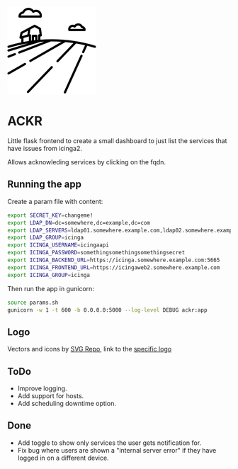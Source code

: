 ![ackr, logo](ackr/static/images/logo.png)
# ACKR

Little flask frontend to create a small dashboard to just list the services that have issues from icinga2.

Allows acknowleding services by clicking on the fqdn.

## Running the app

Create a param file with content:
```bash
export SECRET_KEY=changeme!
export LDAP_DN=dc=somewhere,dc=example,dc=com
export LDAP_SERVERS=ldap01.somewhere.example.com,ldap02.somewhere.example.com
export LDAP_GROUP=icinga
export ICINGA_USERNAME=icingaapi
export ICINGA_PASSWORD=somethingsomethingsomethingsecret
export ICINGA_BACKEND_URL=https://icinga.somewhere.example.com:5665
export ICINGA_FRONTEND_URL=https://icingaweb2.somewhere.example.com
export ICINGA_GROUP=icinga
```

Then run the app in gunicorn:
```bash
source params.sh
gunicorn -w 1 -t 600 -b 0.0.0.0:5000 --log-level DEBUG ackr:app
```

## Logo

Vectors and icons by [SVG Repo](https://www.svgrepo.com), link to the [specific logo](https://www.svgrepo.com/svg/72029/field)

## ToDo

- Improve logging.
- Add support for hosts.
- Add scheduling downtime option.

## Done

- Add toggle to show only services the user gets notification for.
- Fix bug where users are shown a "internal server error" if they have logged in on a different device.
